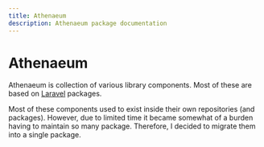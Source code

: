 ```yaml
---
title: Athenaeum
description: Athenaeum package documentation
---
```


# Athenaeum

Athenaeum is collection of various library components. Most of these are based on [Laravel](https://laravel.com/) packages.

Most of these components used to exist inside their own repositories (and packages).
However, due to limited time it became somewhat of a burden having to maintain so many package.
Therefore, I decided to migrate them into a single package.
